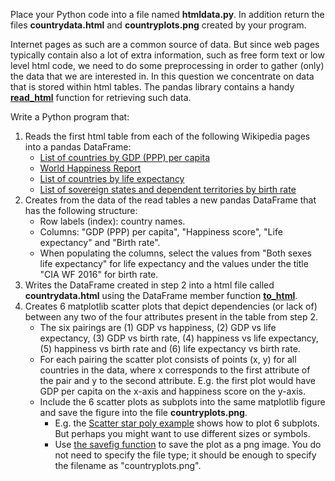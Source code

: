 Place your Python code into a file named **htmldata.py**. In addition return the files **countrydata.html** and **countryplots.png** created by your program.

Internet pages as such are a common source of data. But since web pages typically contain also a lot of extra information, such as free form text or low level html code, we need  to do some preprocessing in order to gather (only) the data that we are interested in. In this question we concentrate on data that is stored within html tables. The pandas library contains a handy [**read_html**](https://pandas.pydata.org/pandas-docs/stable/generated/pandas.read_html.html#pandas.read_html) function for retrieving such data.

Write a Python program that:

1.  Reads the first html table from each of the following Wikipedia pages into a pandas DataFrame:
    *   [List of countries by GDP (PPP) per capita](https://en.wikipedia.org/wiki/List_of_countries_by_GDP_(PPP)_per_capita)
    *   [World Happiness Report](https://en.wikipedia.org/wiki/World_Happiness_Report)
    *   [List of countries by life expectancy](https://en.wikipedia.org/wiki/List_of_countries_by_life_expectancy)
    *   [List of sovereign states and dependent territories by birth rate](https://en.wikipedia.org/wiki/List_of_sovereign_states_and_dependent_territories_by_birth_rate)
2.  Creates from the data of the read tables a new pandas DataFrame that has the following structure:
    *   Row labels (index): country names.
    *   Columns: "GDP (PPP) per capita", "Happiness score", "Life expectancy" and "Birth rate".
    *   When populating the columns, select the values from "Both sexes life expectancy" for life expectancy and the values under the title "CIA WF 2016" for birth rate.
3.  Writes the DataFrame created in step 2 into a html file called **countrydata.html** using the DataFrame member function [**to_html**](https://pandas.pydata.org/pandas-docs/stable/generated/pandas.DataFrame.to_html.html).
4.  Creates 6 matplotlib scatter plots that depict dependencies (or lack of) between any two of the four attributes present in the table from step 2.
    *   The six pairings are (1) GDP vs happiness, (2) GDP vs life expectancy, (3) GDP vs birth rate, (4) happiness vs life expectancy, (5) happiness vs birth rate and (6) life expectancy vs birth rate.
    *   For each pairing the scatter plot consists of points (x, y) for all countries in the data, where x corresponds to the first attribute of the pair and y to the second attribute. E.g. the first plot would have GDP per capita on the x-axis and happiness score on the y-axis.
    *   Include the 6 scatter plots as subplots into the same matplotlib figure and save the figure into the file **countryplots.png**.
        *   E.g. the [Scatter star poly example](https://matplotlib.org/gallery/lines_bars_and_markers/scatter_star_poly.html) shows how to plot 6 subplots. But perhaps you might want to use different sizes or symbols.
        *   Use [the savefig function](https://matplotlib.org/api/_as_gen/matplotlib.pyplot.savefig.html?highlight=savefig#matplotlib.pyplot.savefig) to save the plot as a png image. You do not need to specify the file type; it should be enough to specify the filename as "countryplots.png".